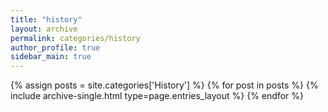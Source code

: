 ```yaml
---
title: "history"
layout: archive
permalink: categories/history
author_profile: true
sidebar_main: true
---
```



{% assign posts = site.categories['History'] %}
{% for post in posts %} {% include archive-single.html type=page.entries_layout %} {% endfor %}